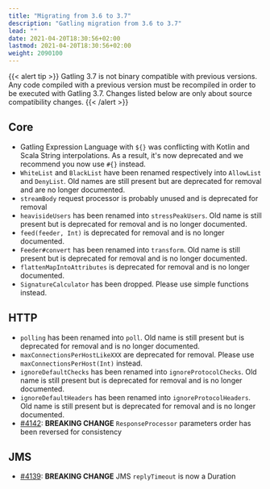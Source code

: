 ```yaml
---
title: "Migrating from 3.6 to 3.7"
description: "Gatling migration from 3.6 to 3.7"
lead: ""
date: 2021-04-20T18:30:56+02:00
lastmod: 2021-04-20T18:30:56+02:00
weight: 2090100
---
```


{{< alert tip >}}
Gatling 3.7 is not binary compatible with previous versions.
Any code compiled with a previous version must be recompiled in order to be executed with Gatling 3.7.
Changes listed below are only about source compatibility changes.
{{< /alert >}}

## Core

* Gatling Expression Language with `${}` was conflicting with Kotlin and Scala String interpolations. As a result, it's now deprecated and we recommend you now use `#{}` instead.
* `WhiteList` and `BlackList` have been renamed respectively into `AllowList` and `DenyList`. Old names are still present but are deprecated for removal and are no longer documented.
* `streamBody` request processor is probably unused and is deprecated for removal
* `heavisideUsers` has been renamed into `stressPeakUsers`. Old name is still present but is deprecated for removal and is no longer documented.
* `feed(feeder, Int)` is deprecated for removal and is no longer documented.
* `Feeder#convert` has been renamed into `transform`. Old name is still present but is deprecated for removal and is no longer documented.
* `flattenMapIntoAttributes` is deprecated for removal and is no longer documented.
* `SignatureCalculator` has been dropped. Please use simple functions instead.

## HTTP

* `polling` has been renamed into `poll`. Old name is still present but is deprecated for removal and is no longer documented.
* `maxConnectionsPerHostLikeXXX` are deprecated for removal. Please use `maxConnectionsPerHost(Int)` instead.
* `ignoreDefaultChecks` has been renamed into `ignoreProtocolChecks`. Old name is still present but is deprecated for removal and is no longer documented.
* `ignoreDefaultHeaders` has been renamed into `ignoreProtocolHeaders`. Old name is still present but is deprecated for removal and is no longer documented.
* [#4142](https://github.com/gatling/gatling/issues/4142): **BREAKING CHANGE** `ResponseProcessor` parameters order has been reversed for consistency

## JMS

* [#4139](https://github.com/gatling/gatling/issues/4139): **BREAKING CHANGE** JMS `replyTimeout` is now a Duration
